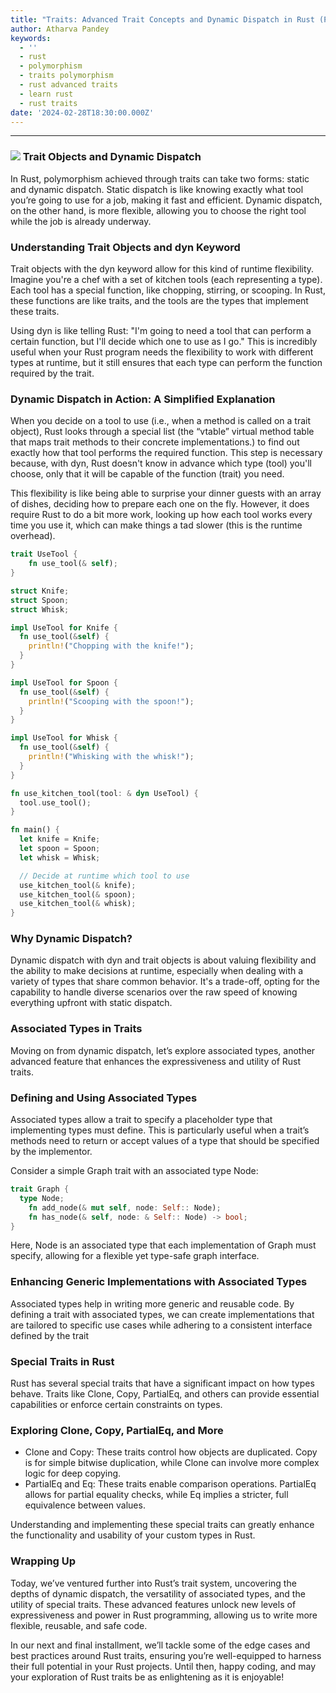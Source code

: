 ```yaml
---
title: "Traits: Advanced Trait Concepts and Dynamic Dispatch in Rust (Part\_2)"
author: Atharva Pandey
keywords:
  - ''
  - rust
  - polymorphism
  - traits polymorphism
  - rust advanced traits
  - learn rust
  - rust traits
date: '2024-02-28T18:30:00.000Z'
---
```



***

### ![](/images/traits.webp) Trait Objects and Dynamic Dispatch

In Rust, polymorphism achieved through traits can take two forms: static and dynamic dispatch. Static dispatch is like knowing exactly what tool you’re going to use for a job, making it fast and efficient. Dynamic dispatch, on the other hand, is more flexible, allowing you to choose the right tool while the job is already underway.

### Understanding Trait Objects and dyn Keyword

Trait objects with the dyn keyword allow for this kind of runtime flexibility. Imagine you're a chef with a set of kitchen tools (each representing a type). Each tool has a special function, like chopping, stirring, or scooping. In Rust, these functions are like traits, and the tools are the types that implement these traits.

Using dyn is like telling Rust: "I'm going to need a tool that can perform a certain function, but I'll decide which one to use as I go." This is incredibly useful when your Rust program needs the flexibility to work with different types at runtime, but it still ensures that each type can perform the function required by the trait.

### Dynamic Dispatch in Action: A Simplified Explanation

When you decide on a tool to use (i.e., when a method is called on a trait object), Rust looks through a special list (the “vtable” virtual method table that maps trait methods to their concrete implementations.) to find out exactly how that tool performs the required function. This step is necessary because, with dyn, Rust doesn't know in advance which type (tool) you'll choose, only that it will be capable of the function (trait) you need.

This flexibility is like being able to surprise your dinner guests with an array of dishes, deciding how to prepare each one on the fly. However, it does require Rust to do a bit more work, looking up how each tool works every time you use it, which can make things a tad slower (this is the runtime overhead).

```rust
trait UseTool {
    fn use_tool(& self);
}

struct Knife;
struct Spoon;
struct Whisk;

impl UseTool for Knife {
  fn use_tool(&self) {
    println!("Chopping with the knife!");
  }
}

impl UseTool for Spoon {
  fn use_tool(&self) {
    println!("Scooping with the spoon!");
  }
}

impl UseTool for Whisk {
  fn use_tool(&self) {
    println!("Whisking with the whisk!");
  }
}

fn use_kitchen_tool(tool: & dyn UseTool) {
  tool.use_tool();
}

fn main() {
  let knife = Knife;
  let spoon = Spoon;
  let whisk = Whisk;

  // Decide at runtime which tool to use
  use_kitchen_tool(& knife);
  use_kitchen_tool(& spoon);
  use_kitchen_tool(& whisk);
}
```

### Why Dynamic Dispatch?

Dynamic dispatch with dyn and trait objects is about valuing flexibility and the ability to make decisions at runtime, especially when dealing with a variety of types that share common behavior. It's a trade-off, opting for the capability to handle diverse scenarios over the raw speed of knowing everything upfront with static dispatch.

### Associated Types in Traits

Moving on from dynamic dispatch, let’s explore associated types, another advanced feature that enhances the expressiveness and utility of Rust traits.

### Defining and Using Associated Types

Associated types allow a trait to specify a placeholder type that implementing types must define. This is particularly useful when a trait’s methods need to return or accept values of a type that should be specified by the implementor.

Consider a simple Graph trait with an associated type Node:

```rust
trait Graph {
  type Node;
    fn add_node(& mut self, node: Self:: Node);
    fn has_node(& self, node: & Self:: Node) -> bool;
}
```

Here, Node is an associated type that each implementation of Graph must specify, allowing for a flexible yet type-safe graph interface.

### Enhancing Generic Implementations with Associated Types

Associated types help in writing more generic and reusable code. By defining a trait with associated types, we can create implementations that are tailored to specific use cases while adhering to a consistent interface defined by the trait

### Special Traits in Rust

Rust has several special traits that have a significant impact on how types behave. Traits like Clone, Copy, PartialEq, and others can provide essential capabilities or enforce certain constraints on types.

### Exploring Clone, Copy, PartialEq, and More

* Clone and Copy: These traits control how objects are duplicated. Copy is for simple bitwise duplication, while Clone can involve more complex logic for deep copying.
* PartialEq and Eq: These traits enable comparison operations. PartialEq allows for partial equality checks, while Eq implies a stricter, full equivalence between values.

Understanding and implementing these special traits can greatly enhance the functionality and usability of your custom types in Rust.

### Wrapping Up

Today, we’ve ventured further into Rust’s trait system, uncovering the depths of dynamic dispatch, the versatility of associated types, and the utility of special traits. These advanced features unlock new levels of expressiveness and power in Rust programming, allowing us to write more flexible, reusable, and safe code.

In our next and final installment, we’ll tackle some of the edge cases and best practices around Rust traits, ensuring you’re well-equipped to harness their full potential in your Rust projects. Until then, happy coding, and may your exploration of Rust traits be as enlightening as it is enjoyable!
